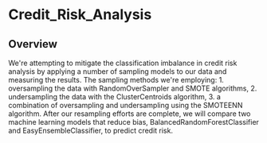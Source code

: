 # Credit_Risk_Analysis

## Overview 

We're attempting to mitigate the classification imbalance in credit risk analysis by applying a number of sampling models to our data and measuring the results. The sampling methods we're employing: 1. oversampling the data with RandomOverSampler and SMOTE algorithms, 2. undersampling the data with the ClusterCentroids algorithm, 3. a combination of oversampling and undersampling using the SMOTEENN algorithm. After our resampling efforts are complete, we will compare two machine learning models that reduce bias, BalancedRandomForestClassifier and EasyEnsembleClassifier, to predict credit risk. 
